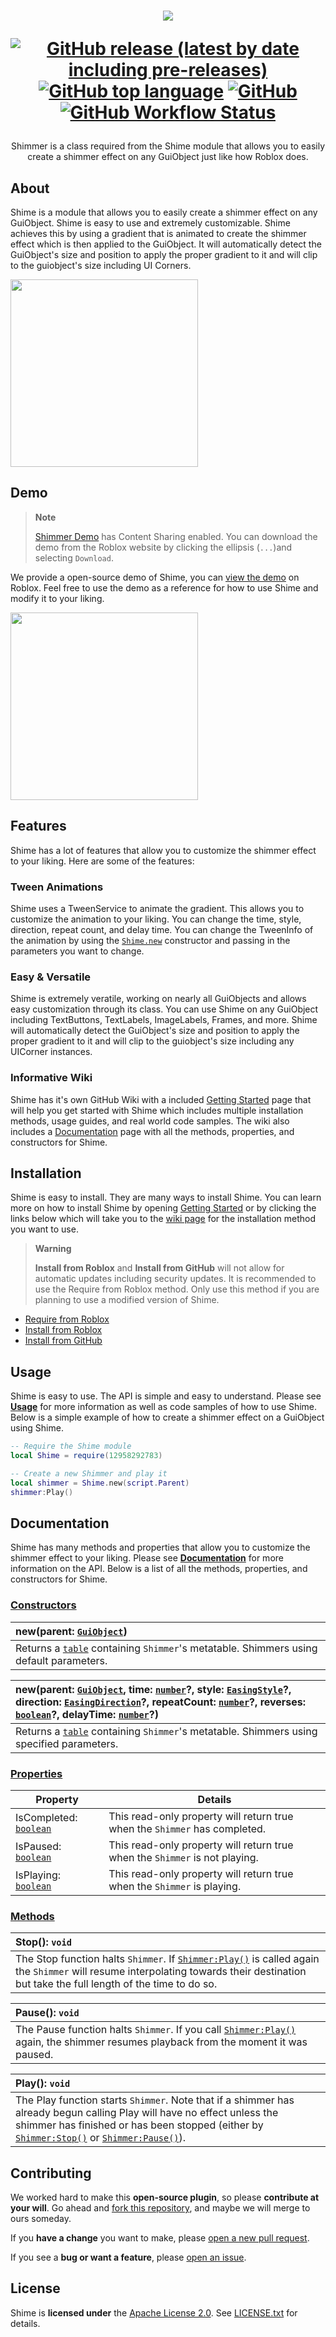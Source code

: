<h1 align="center">
  <picture>
    <source media="(prefers-color-scheme: dark)" srcset="https://user-images.githubusercontent.com/80087248/229268959-a3cb2881-3022-4acf-afc5-b6007e94ff3d.png">
    <source media="(prefers-color-scheme: light)" srcset="https://user-images.githubusercontent.com/80087248/229328903-68ae2d94-aa31-4651-bce3-45ae6159897c.png">
    <img src="https://user-images.githubusercontent.com/80087248/229268585-bc4ab425-809c-4a1e-a4c1-a693e861f455.png">
  </picture>
  
  <a href="https://github.com/RyanLua/Shime/releases"><img alt="GitHub release (latest by date including pre-releases)" src="https://img.shields.io/github/v/release/RyanLua/Shime?include_prereleases"></a>
  <a href="https://github.com/search?q=repo%3ARyanLua%2FShime++language%3ALua&type=code"><img alt="GitHub top language" src="https://img.shields.io/github/languages/top/RyanLua/Shime"></a>
  <a href="LICENSE.txt"><img alt="GitHub" src="https://img.shields.io/github/license/RyanLua/Shime"></a>
  <a href=".github/workflows/StyLua.yml"><img alt="GitHub Workflow Status" src="https://img.shields.io/github/actions/workflow/status/RyanLua/Shime/StyLua.yml"></a>
</h1>

<div align="center">
Shimmer is a class required from the Shime module that allows you to easily create a shimmer effect on any GuiObject just like how Roblox does.
</div>

## About

Shime is a module that allows you to easily create a shimmer effect on any GuiObject. Shime is easy to use and extremely customizable. Shime achieves this by using a gradient that is animated to create the shimmer effect which is then applied to the GuiObject. It will automatically detect the GuiObject's size and position to apply the proper gradient to it and will clip to the guiobject's size including UI Corners.

<img src="https://user-images.githubusercontent.com/80087248/229268404-127c8838-46b3-42cd-af84-a6e06a1e136e.gif" height="300"/>

## Demo

> **Note**
>
> [Shimmer Demo](https://www.roblox.com/games/12865649978) has Content Sharing enabled. You can download the demo from the Roblox website by clicking the ellipsis (`...`)and selecting `Download`.

We provide a open-source demo of Shime, you can [view the demo](https://www.roblox.com/games/12865649978) on Roblox. Feel free to use the demo as a reference for how to use Shime and modify it to your liking.

<a href="https://github.com/RyanLua/Shime/wiki"><img src="https://user-images.githubusercontent.com/80087248/229328112-31295fd2-c501-4415-9ef6-8d3b1047ec82.png" height="300" /></a>

## Features

Shime has a lot of features that allow you to customize the shimmer effect to your liking. Here are some of the features:

### Tween Animations

Shime uses a TweenService to animate the gradient. This allows you to customize the animation to your liking. You can change the time, style, direction, repeat count, and delay time. You can change the TweenInfo of the animation by using the [`Shime.new`](Documentation#constructors) constructor and passing in the parameters you want to change.

### Easy & Versatile

Shime is extremely veratile, working on nearly all GuiObjects and allows easy customization through its class. You can use Shime on any GuiObject including TextButtons, TextLabels, ImageLabels, Frames, and more. Shime will automatically detect the GuiObject's size and position to apply the proper gradient to it and will clip to the guiobject's size including any UICorner instances.

### Informative Wiki

Shime has it's own GitHub Wiki with a included [Getting Started](Getting-Started) page that will help you get started with Shime which includes multiple installation methods, usage guides, and real world code samples. The wiki also includes a [Documentation](Documentation) page with all the methods, properties, and constructors for Shime.

## Installation

Shime is easy to install. They are many ways to install Shime. You can learn more on how to install Shime by opening [Getting Started](Getting-Started) or by clicking the links below which will take you to the [wiki page](Home) for the installation method you want to use.

> **Warning**
>
> **Install from Roblox** and **Install from GitHub** will not allow for automatic updates including security updates. It is recommended to use the Require from Roblox method. Only use this method if you are planning to use a modified version of Shime.

- [Require from Roblox](Getting-Started#require-from-roblox)
- [Install from Roblox](Getting-Started#install-from-roblox)
- [Install from GitHub](Getting-Started#install-from-github)

## Usage

Shime is easy to use. The API is simple and easy to understand. Please see [**Usage**](Usage) for more information as well as code samples of how to use Shime. Below is a simple example of how to create a shimmer effect on a GuiObject using Shime.

```lua
-- Require the Shime module
local Shime = require(12958292783)

-- Create a new Shimmer and play it
local shimmer = Shime.new(script.Parent)
shimmer:Play()
```

## Documentation

Shime has many methods and properties that allow you to customize the shimmer effect to your liking. Please see [**Documentation**](Documentation) for more information on the API. Below is a list of all the methods, properties, and constructors for Shime.

### [Constructors](Documentation#constructors)

| new(parent: [`GuiObject`](https://create.roblox.com/docs/reference/engine/classes/GuiObject)) |
| :--- |
| Returns a [`table`](https://create.roblox.com/docs/reference/engine/libraries/table) containing `Shimmer`'s metatable. Shimmers using default parameters. |

| new(parent: [`GuiObject`](https://create.roblox.com/docs/reference/engine/classes/GuiObject), time: [`number`](https://create.roblox.com/docs/scripting/luau/numbers)?, style: [`EasingStyle`](https://create.roblox.com/docs/reference/engine/enums/EasingStyle)?, direction: [`EasingDirection`](https://create.roblox.com/docs/reference/engine/enums/EasingDirection)?, repeatCount: [`number`](https://create.roblox.com/docs/scripting/luau/numbers)?, reverses: [`boolean`](https://create.roblox.com/docs/scripting/luau/booleans)?, delayTime: [`number`](https://create.roblox.com/docs/scripting/luau/numbers)?) |
| :--- |
| Returns a [`table`](https://create.roblox.com/docs/reference/engine/libraries/table) containing `Shimmer`'s metatable. Shimmers using specified parameters. |

### [Properties](Documentation#properties)

| Property | Details |
| --- | --- |
| IsCompleted: [`boolean`](https://create.roblox.com/docs/scripting/luau/booleans) | This read-only property will return true when the `Shimmer` has completed. |
| IsPaused: [`boolean`](https://create.roblox.com/docs/scripting/luau/booleans) | This read-only property will return true when the `Shimmer` is not playing. |
| IsPlaying: [`boolean`](https://create.roblox.com/docs/scripting/luau/booleans) | This read-only property will return true when the `Shimmer` is playing. |

### [Methods](Documentation#methods)

| Stop(): `void` |
| :--- |
| The Stop function halts `Shimmer`. If [`Shimmer:Play()`](#play) is called again the `Shimmer` will resume interpolating towards their destination but take the full length of the time to do so. |

| Pause(): `void` |
| :--- |
| The Pause function halts `Shimmer`. If you call [`Shimmer:Play()`](#play) again, the shimmer resumes playback from the moment it was paused. |

| Play(): `void` |
| :--- |
The Play function starts `Shimmer`. Note that if a shimmer has already begun calling Play will have no effect unless the shimmer has finished or has been stopped (either by [`Shimmer:Stop()`](#stop) or [`Shimmer:Pause()`](#pause)). |

## Contributing

We worked hard to make this **open-source plugin**, so please **contribute at your will**. Go ahead and [fork this repository](https://github.com/RyanLua/Shime/fork), and maybe we will merge to ours someday.

If you **have a change** you want to make, please [open a new pull request](https://github.com/RyanLua/Shime/compare).

If you see a **bug or want a feature**, please [open an issue](https://github.com/RyanLua/Shime/issues/new/choose).

## License

Shime is **licensed under** the [Apache License 2.0](https://www.apache.org/licenses/LICENSE-2.0). See [LICENSE.txt](LICENSE.txt) for details.
